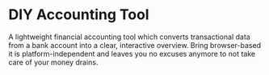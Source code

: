 # DIY Accounting Tool

A lightweight financial accounting tool which converts transactional data from a bank account into a clear, interactive overview. Bring browser-based it is platform-independent and leaves you no excuses anymore to not take care of your money drains. 
